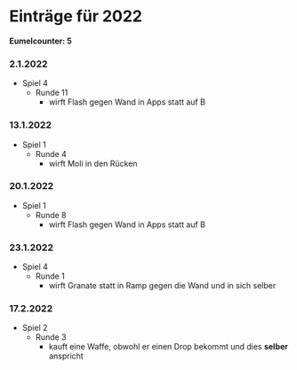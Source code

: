 # Einträge für 2022

**Eumelcounter: 5**

### 2.1.2022

- Spiel 4
  - Runde 11
    - wirft Flash gegen Wand in Apps statt auf B

### 13.1.2022

- Spiel 1
  - Runde 4
    - wirft Moli in den Rücken

### 20.1.2022

- Spiel 1
  - Runde 8
    - wirft Flash gegen Wand in Apps statt auf B

### 23.1.2022

- Spiel 4
  - Runde 1
    - wirft Granate statt in Ramp gegen die Wand und in sich selber

### 17.2.2022

- Spiel 2
  - Runde 3
    - kauft eine Waffe, obwohl er einen Drop bekommt und dies **selber** anspricht